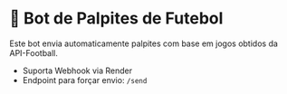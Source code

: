 # 🤖 Bot de Palpites de Futebol

Este bot envia automaticamente palpites com base em jogos obtidos da API-Football.

- Suporta Webhook via Render
- Endpoint para forçar envio: `/send`
